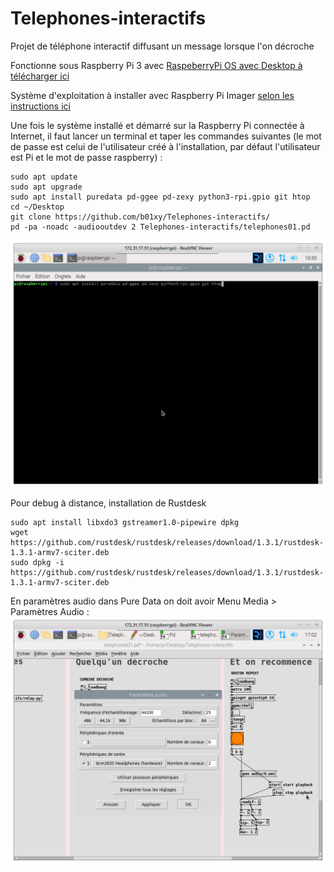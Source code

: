 # Telephones-interactifs
Projet de téléphone interactif diffusant un message lorsque l'on décroche

Fonctionne sous Raspberry Pi 3 avec [RaspeberryPi OS avec Desktop à télécharger ici](https://downloads.raspberrypi.com/raspios_armhf/images/raspios_armhf-2024-07-04/2024-07-04-raspios-bookworm-armhf.img.xz) 

Système d'exploitation à installer avec Raspberry Pi Imager [selon les instructions ici](https://www.raspberrypi.com/software/)

Une fois le système installé et démarré sur la Raspberry Pi connectée à Internet, il faut lancer un terminal et taper les commandes suivantes (le mot de passe est celui de l'utilisateur créé à l'installation, par défaut l'utilisateur est Pi et le mot de passe raspberry) :
````
sudo apt update
sudo apt upgrade
sudo apt install puredata pd-ggee pd-zexy python3-rpi.gpio git htop
cd ~/Desktop
git clone https://github.com/b01xy/Telephones-interactifs/
pd -pa -noadc -audiooutdev 2 Telephones-interactifs/telephones01.pd
````
![terminal](images/Terminal-pi.png)

Pour debug à distance, installation de Rustdesk

````
sudo apt install libxdo3 gstreamer1.0-pipewire dpkg
wget https://github.com/rustdesk/rustdesk/releases/download/1.3.1/rustdesk-1.3.1-armv7-sciter.deb
sudo dpkg -i https://github.com/rustdesk/rustdesk/releases/download/1.3.1/rustdesk-1.3.1-armv7-sciter.deb
````

En paramètres audio dans Pure Data on doit avoir Menu Media > Paramètres Audio :
![param](images/CapturePArametresAudioPd.png)
